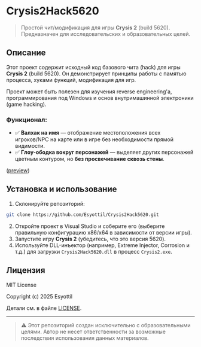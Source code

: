 # Crysis2Hack5620

> Простой чит/модификация для игры **Crysis 2** (build 5620). Предназначен для исследовательских и образовательных целей.

## Описание

Этот проект содержит исходный код базового чита (hack) для игры **Crysis 2** (build 5620). Он демонстрирует принципы работы с памятью процесса, хуками функций, модификация для игр. 

Проект может быть полезен для изучения reverse engineering'а, программирования под Windows и основ внутримашинной электроники (game hacking).

### Функционал:

- ✅ **Валхак на имя** — отображение местоположения всех игроков/NPC на карте или в игре без необходимости прямой видимости.
- ✅ **Глоу-ободка вокруг персонажей** — выделяет других персонажей цветным контуром, но **без просвечивание сквозь стены**.

([preview](https://sun9-48.userapi.com/s/v1/if2/hPF3dfftR1dIy-3pJWcqkLQO7EvFi-3_h2WgmcBOv1dwmbM2XA8ejHhxwWyIfgarEdkaCT2LSZYhFP8ldwcedc74.jpg?quality=95&as=32x18,48x27,72x40,108x61,160x90,240x135,360x202,480x270,540x304,640x360,720x405,1080x607,1280x720&from=bu&cs=1280x0))
## Установка и использование

1. Склонируйте репозиторий:

```bash
git clone https://github.com/Esyottil/Crysis2Hack5620.git
```

2. Откройте проект в Visual Studio и соберите его (выберите правильную конфигурацию x86/x64 в зависимости от версии игры).
3. Запустите игру **Crysis 2** (убедитесь, что это версия 5620).
4. Используйте DLL-инъектор (например, Extreme Injector, Corrosion и т.д.) для загрузки `Crysis2Hack5620.dll` в процесс `Crysis2.exe`.

## Лицензия

MIT License

Copyright (c) 2025 Esyottil

Детали см. в файле [LICENSE](LICENSE).

---

> ⚠️ Этот репозиторий создан исключительно с образовательными целями. Автор не несет ответственности за возможные последствия использования данных материалов.
